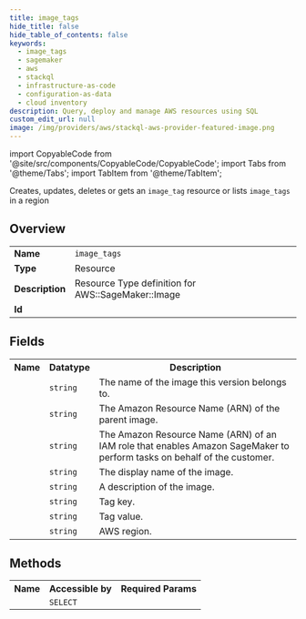 ```yaml
---
title: image_tags
hide_title: false
hide_table_of_contents: false
keywords:
  - image_tags
  - sagemaker
  - aws
  - stackql
  - infrastructure-as-code
  - configuration-as-data
  - cloud inventory
description: Query, deploy and manage AWS resources using SQL
custom_edit_url: null
image: /img/providers/aws/stackql-aws-provider-featured-image.png
---
```


import CopyableCode from '@site/src/components/CopyableCode/CopyableCode';
import Tabs from '@theme/Tabs';
import TabItem from '@theme/TabItem';

Creates, updates, deletes or gets an <code>image_tag</code> resource or lists <code>image_tags</code> in a region

## Overview
<table><tbody>
<tr><td><b>Name</b></td><td><code>image_tags</code></td></tr>
<tr><td><b>Type</b></td><td>Resource</td></tr>
<tr><td><b>Description</b></td><td>Resource Type definition for AWS::SageMaker::Image</td></tr>
<tr><td><b>Id</b></td><td><CopyableCode code="aws.sagemaker.image_tags" /></td></tr>
</tbody></table>

## Fields
<table><tbody><tr><th>Name</th><th>Datatype</th><th>Description</th></tr><tr><td><CopyableCode code="image_name" /></td><td><code>string</code></td><td>The name of the image this version belongs to.</td></tr>
<tr><td><CopyableCode code="image_arn" /></td><td><code>string</code></td><td>The Amazon Resource Name (ARN) of the parent image.</td></tr>
<tr><td><CopyableCode code="image_role_arn" /></td><td><code>string</code></td><td>The Amazon Resource Name (ARN) of an IAM role that enables Amazon SageMaker to perform tasks on behalf of the customer.</td></tr>
<tr><td><CopyableCode code="image_display_name" /></td><td><code>string</code></td><td>The display name of the image.</td></tr>
<tr><td><CopyableCode code="image_description" /></td><td><code>string</code></td><td>A description of the image.</td></tr>
<tr><td><CopyableCode code="tag_key" /></td><td><code>string</code></td><td>Tag key.</td></tr>
<tr><td><CopyableCode code="tag_value" /></td><td><code>string</code></td><td>Tag value.</td></tr>
<tr><td><CopyableCode code="region" /></td><td><code>string</code></td><td>AWS region.</td></tr>
</tbody></table>

## Methods

<table><tbody>
  <tr>
    <th>Name</th>
    <th>Accessible by</th>
    <th>Required Params</th>
  </tr>
  <tr>
    <td><CopyableCode code="view" /></td>
    <td><code>SELECT</code></td>
    <td><CopyableCode code="region" /></td>
  </tr>
</tbody></table>








